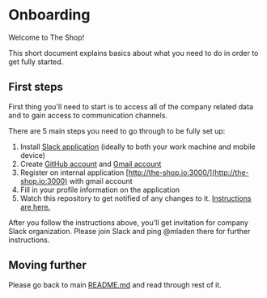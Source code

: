# Onboarding
Welcome to The Shop!

This short document explains basics about what you need to do in order to get fully started.

## First steps
First thing you'll need to start is to access all of the company related data and to gain access to communication channels.

There are 5 main steps you need to go through to be fully set up:
  1. Install [Slack application](https://slack.com/) (ideally to both your work machine and mobile device) 
  2. Create [GitHub account](https://github.com/) and [Gmail account](https://gmail.com)
  3. Register on internal application [http://the-shop.io:3000/](http://the-shop.io:3000) with gmail account
  4. Fill in your profile information on the application
  5. Watch this repository to get notified of any changes to it. [Instructions are here.](https://help.github.com/articles/watching-repositories/)
  
After you follow the instructions above, you'll get invitation for company Slack organization. Please join Slack and ping @mladen there for further instructions.

## Moving further
Please go back to main [README.md](README.md) and read through rest of it.
